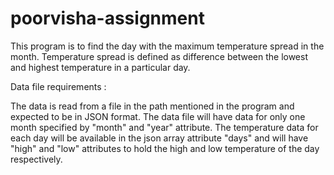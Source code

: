 # poorvisha-assignment
This program is to find the day with the maximum temperature spread in the month. 
Temperature spread is defined as difference between the lowest and highest temperature in a particular day.

Data file requirements :

The data is read from a file in the path mentioned in the program and expected to be in JSON format.
The data file will have data for only one month specified by "month" and "year" attribute.
The temperature data for each day will be available in the json array attribute "days" and will have "high"
and "low" attributes to hold the high and low temperature of the day respectively.

